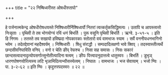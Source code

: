 +++
title = "२२ निष्षिध्वरीस्त ओषधीरुतापो"

+++

हे पर्जनात्मकेन्द्र ओषधीरोषधयस्ते निश्षिध्वरीर्निश्षिध्वर्यो नितरां त्वत्कर्तृकसिद्धिमत्यः । उतापि च आपस्त्वत्तो निःसृताः । पृथिवी ते तव भोगयोग्यं रयिं धनं बिभर्ति । पुरू वसूनि पृथिवी बिभर्ति । ऋग्वे. ३-५१-५ । इति हि निगमः । ततस्ते तव सखायो हविष्प्रदा नोपकारकाः स्तोतारो वयं वामभाजः स्याम । सर्वे वननीयधनभागिनो भवेम । तदेतद्देवानां महदैश्वर्यम् । निष्षिध्वरीः । षिधु संराद्धौ । सम्पदादिलक्षणो भावे क्विप् । तदस्यास्तीत्यर्थे छन्दसीवनिपाविति वनिप् । वनो र चेति ङीप् रेफश्च । निसा सह समासः । निसः सकारं छान्दसत्वादनादृत्योपसर्गात्सुनोतीत्यादिना षत्वम् । ङीपः पित्त्वादनुदात्तत्वे धातुस्वरः । बिभर्ति । डुभृञ् धारणपोषणयोरित्यस्य लटि भृञामिदित्यभ्यौसस्येत्वम् । निघातः । वामभाजः । भज सेवायाम् । भजो ण्विः । पा. ३-२-६२ ॥ इति ण्विः । कृदुत्तरपदस्वरः ॥ २२ ॥